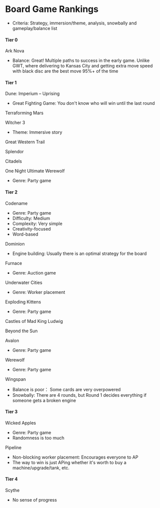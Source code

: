 # Board Game Rankings
- Criteria: Strategy, immersion/theme, analysis, snowbally and gameplay/balance list


#### Tier 0
Ark Nova
- Balance: Great! Multiple paths to success in the early game. Unlike GWT, where delivering to Kansas City and getting extra move speed with black disc are the best move 95%+ of the time


#### Tier 1
Dune: Imperium – Uprising
- Great Fighting Game: You don't know who will win until the last round

Terraforming Mars

Witcher 3
- Theme:  Immersive story

Great Western Trail
    
Splendor

Citadels

One Night Ultimate Werewolf
- Genre: Party game


#### Tier 2
Codename
- Genre: Party game
- Difficulty: Medium
- Complexity: Very simple
- Creativity-focused
- Word-based
    
Dominion
- Engine building:  Usually there is an optimal strategy for the board
    
Furnace
- Genre: Auction game
    
Underwater Cities
- Genre: Worker placement
    
Exploding Kittens
- Genre: Party game
    
Castles of Mad King Ludwig

Beyond the Sun

Avalon
- Genre: Party game
    
Werewolf
- Genre: Party game

Wingspan
- Balance is poor： Some cards are very overpowered
- Snowbally:  There are 4 rounds, but Round 1 decides everything if someone gets a broken engine


#### Tier 3
Wicked Apples
- Genre: Party game
- Randomness is too much

Pipeline
- Non-blocking worker placement:  Encourages everyone to AP
- The way to win is just APing whether it's worth to buy a machine/upgrade/tank, etc.

#### Tier 4
Scythe
- No sense of progress
